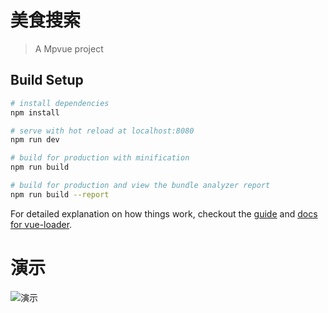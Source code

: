 # 美食搜索

> A Mpvue project

## Build Setup

``` bash
# install dependencies
npm install

# serve with hot reload at localhost:8080
npm run dev

# build for production with minification
npm run build

# build for production and view the bundle analyzer report
npm run build --report
```

For detailed explanation on how things work, checkout the [guide](http://vuejs-templates.github.io/webpack/) and [docs for vue-loader](http://vuejs.github.io/vue-loader).

# 演示
![演示](https://mpvue-fg.oss-cn-beijing.aliyuncs.com/Jietu20180408-183508-HD.gif?Expires=1523187803&OSSAccessKeyId=TMP.AQFn_OMViFcogWhaszTsPCTE6bXv5eiiFWM24VqgsDKyvI8TQRx2OSSk4twuMC4CFQCyF5tgS6PM9DFFGRSX6pJ_mUwHBAIVAOAlopcUg1DRJYEuThdq_E7LYPCd&Signature=%2FbxMuGw%2BxEIxRTHitUuhzE14Vzc%3D)